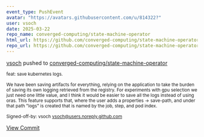 ```yaml
---
event_type: PushEvent
avatar: "https://avatars.githubusercontent.com/u/814322?"
user: vsoch
date: 2025-03-22
repo_name: converged-computing/state-machine-operator
html_url: https://github.com/converged-computing/state-machine-operator/commit/bdc85aed9c4d37b37dd562f60c49fe03f1d6326c
repo_url: https://github.com/converged-computing/state-machine-operator
---
```


<a href='https://github.com/vsoch' target='_blank'>vsoch</a> pushed to <a href='https://github.com/converged-computing/state-machine-operator' target='_blank'>converged-computing/state-machine-operator</a>

<small>feat: save kubernetes logs.

We have been saving artifacts for everything, relying on the
application to take the burden of saving its own logging
retrieved from the registry. For experiments with gpu
selection we just need one little value, and I think
it would be easier to save all the logs instead of
using oras. This feature supports that, where the
user adds a properties -> save-path, and under that
path "logs" is created that is named by the job,
step, and pod index.

Signed-off-by: vsoch <vsoch@users.noreply.github.com></small>

<a href='https://github.com/converged-computing/state-machine-operator/commit/bdc85aed9c4d37b37dd562f60c49fe03f1d6326c' target='_blank'>View Commit</a>